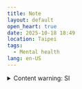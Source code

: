 ```yaml
---
title: Note
layout: default
open_heart: true
date: 2025-10-18 18:49
location: Taipei
tags: 
  - Mental health
lang: en-US
---
```


<details><summary>Content warning: SI</summary>

Re: Shame the movie—It’s fucking selfish and disrespectful to "save" someone from their ~~suicide attempt~~ relief from suffering.

</details>
